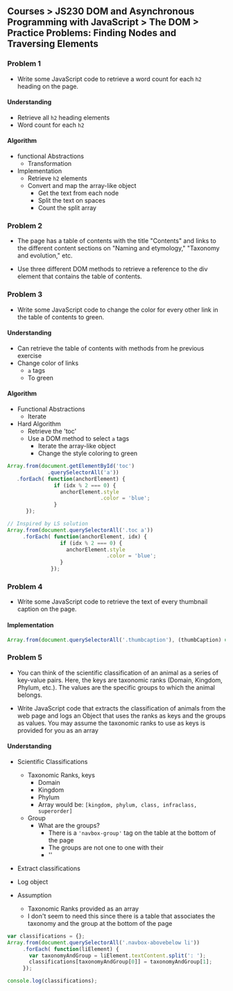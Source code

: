 ## Courses > JS230 DOM and Asynchronous Programming with JavaScript > The DOM > Practice Problems: Finding Nodes and Traversing Elements

### Problem 1
- Write some JavaScript code to retrieve a word count for each `h2` heading on the page.

#### Understanding
- Retrieve all `h2` heading elements
- Word count for each `h2`

#### Algorithm
- functional Abstractions
  + Transformation
- Implementation
  + Retrieve `h2` elements
  + Convert and map the array-like object
    * Get the text from each node
    * Split the text on spaces
    * Count the split array

### Problem 2
- The page has a table of contents with the title "Contents" and links to the different content sections on "Naming and etymology," "Taxonomy and evolution," etc.

- Use three different DOM methods to retrieve a reference to the div element that contains the table of contents.

### Problem 3
- Write some JavaScript code to change the color for every other link in the table of contents to green.

#### Understanding
- Can retrieve the table of contents with methods from he previous exercise
- Change color of links
  + `a` tags
  + To green

#### Algorithm
- Functional Abstractions
  + Iterate
- Hard Algorithm
  + Retrieve the 'toc'
  + Use a DOM method to select `a` tags
    * Iterate the array-like object
    * Change the style coloring to green
```js
Array.from(document.getElementById('toc')
             .querySelectorAll('a'))
   .forEach( function(anchorElement) {
               if (idx % 2 === 0) {
                 anchorElement.style
                              .color = 'blue';
               }
      });

// Inspired by LS solution
Array.from(document.querySelectorAll('.toc a'))
     .forEach( function(anchorElement, idx) {
                 if (idx % 2 === 0) {
                   anchorElement.style
                                .color = 'blue';
                 }
              });
```

### Problem 4
- Write some JavaScript code to retrieve the text of every thumbnail caption on the page.

#### Implementation
```js
Array.from(document.querySelectorAll('.thumbcaption'), (thumbCaption) => thumbCaption.textContent.trim());
```

### Problem 5
- You can think of the scientific classification of an animal as a series of key-value pairs. Here, the keys are taxonomic ranks (Domain, Kingdom, Phylum, etc.). The values are the specific groups to which the animal belongs.

- Write JavaScript code that extracts the classification of animals from the web page and logs an Object that uses the ranks as keys and the groups as values. You may assume the taxonomic ranks to use as keys is provided for you as an array

#### Understanding
- Scientific Classifications
  + Taxonomic Ranks, keys
    * Domain
    * Kingdom
    * Phylum
    * Array would be: `[kingdom, phylum, class, infraclass, superorder]`
  + Group
    * What are the groups?
      - There is a `'navbox-group'` tag on the table at the bottom of the page
      - The groups are not one to one with their 
      - ''
- Extract classifications
- Log object

- Assumption
  + Taxonomic Ranks provided as an array
  + I don't seem to need this since there is a table that associates the taxonomy and the group at the bottom of the page

```js
var classifications = {};
Array.from(document.querySelectorAll('.navbox-abovebelow li'))
     .forEach( function(liElement) {
       var taxonomyAndGroup = liElement.textContent.split(': ');
       classifications[taxonomyAndGroup[0]] = taxonomyAndGroup[1];
     });

console.log(classifications);
```
